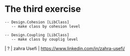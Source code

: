 # The third exercise

```
-- Design.Cohesion [LibClass]
   -- make class by cohesion level

-- Design.Coupling [LibClass]
   -- make class by couplig level
```
| ? | zahra Usefi | https://www.linkedin.com/in/zahra-usefi/

	